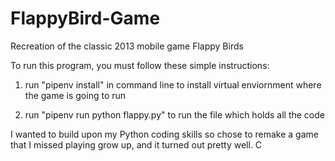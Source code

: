 # FlappyBird-Game
Recreation of the classic 2013 mobile game Flappy Birds

To run this program, you must follow these simple instructions:

1. run "pipenv install" in command line to install virtual enviornment where the game is going to run 

2. run "pipenv run python flappy.py" to run the file which holds all the code

I wanted to build upon my Python coding skills so chose to remake a game that I missed playing grow up, and it turned out pretty well. C
